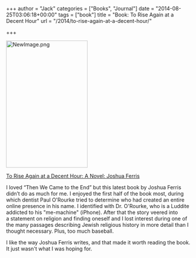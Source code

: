 +++
author = "Jack"
categories = ["Books", "Journal"]
date = "2014-08-25T03:06:18+00:00"
tags = ["book"]
title = "Book: To Rise Again at a Decent Hour"
url = "/2014/to-rise-again-at-a-decent-hour/"

+++

[<img class="alignnone size-full wp-image-3439" src="/img/2014/08/NewImage.png" alt="NewImage.png" width="221" height="346" srcset="/img/2014/08/NewImage.png 221w, /img/2014/08/NewImage-192x300.png 192w" sizes="(max-width: 221px) 100vw, 221px" />][1]

[To Rise Again at a Decent Hour: A Novel: Joshua Ferris][2]

I loved “Then We Came to the End” but this latest book by Joshua Ferris didn’t do as much for me. I enjoyed the first half of the book most, during which dentist Paul O'Rourke tried to determine who had created an entire online presence in his name. I identified with Dr. O'Rourke, who is a Luddite addicted to his "me-machine" (iPhone). After that the story veered into a statement on religion and finding oneself and I lost interest during one of the many passages describing Jewish religious history in more detail than I thought necessary. Plus, too much baseball.

I like the way Joshua Ferris writes, and that made it worth reading the book. It just wasn't what I was hoping for.

&nbsp;

&nbsp;

 [1]: /img/2014/08/NewImage.png
 [2]: http://www.amazon.com/To-Rise-Again-Decent-Hour/dp/0316033979/ref=sr_1_1?ie=UTF8&qid=1408935438&sr=8-1&keywords=to+rise+again